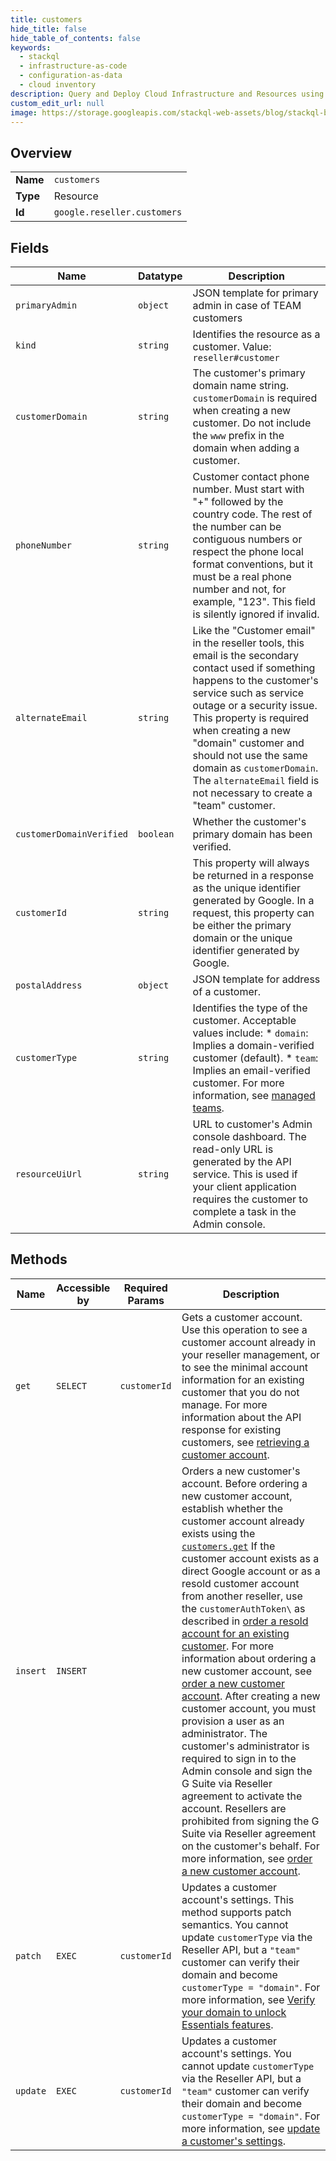 ```yaml
---
title: customers
hide_title: false
hide_table_of_contents: false
keywords:
  - stackql
  - infrastructure-as-code
  - configuration-as-data
  - cloud inventory
description: Query and Deploy Cloud Infrastructure and Resources using SQL
custom_edit_url: null
image: https://storage.googleapis.com/stackql-web-assets/blog/stackql-blog-post-featured-image.png
---
```

  
    

## Overview
<table><tbody>
<tr><td><b>Name</b></td><td><code>customers</code></td></tr>
<tr><td><b>Type</b></td><td>Resource</td></tr>
<tr><td><b>Id</b></td><td><code>google.reseller.customers</code></td></tr>
</tbody></table>

## Fields
| Name | Datatype | Description |
| ---- | -------- | ----------- |
| `primaryAdmin` | `object` | JSON template for primary admin in case of TEAM customers |
| `kind` | `string` | Identifies the resource as a customer. Value: `reseller#customer` |
| `customerDomain` | `string` | The customer's primary domain name string. `customerDomain` is required when creating a new customer. Do not include the `www` prefix in the domain when adding a customer. |
| `phoneNumber` | `string` | Customer contact phone number. Must start with "+" followed by the country code. The rest of the number can be contiguous numbers or respect the phone local format conventions, but it must be a real phone number and not, for example, "123". This field is silently ignored if invalid. |
| `alternateEmail` | `string` | Like the "Customer email" in the reseller tools, this email is the secondary contact used if something happens to the customer's service such as service outage or a security issue. This property is required when creating a new "domain" customer and should not use the same domain as `customerDomain`. The `alternateEmail` field is not necessary to create a "team" customer. |
| `customerDomainVerified` | `boolean` | Whether the customer's primary domain has been verified. |
| `customerId` | `string` | This property will always be returned in a response as the unique identifier generated by Google. In a request, this property can be either the primary domain or the unique identifier generated by Google. |
| `postalAddress` | `object` | JSON template for address of a customer. |
| `customerType` | `string` | Identifies the type of the customer. Acceptable values include: * `domain`: Implies a domain-verified customer (default). * `team`: Implies an email-verified customer. For more information, see [managed teams](https://support.google.com/a/users/answer/9939479). |
| `resourceUiUrl` | `string` | URL to customer's Admin console dashboard. The read-only URL is generated by the API service. This is used if your client application requires the customer to complete a task in the Admin console. |
## Methods
| Name | Accessible by | Required Params | Description |
| ---- | ------------- | --------------- | ----------- |
| `get` | `SELECT` | `customerId` | Gets a customer account. Use this operation to see a customer account already in your reseller management, or to see the minimal account information for an existing customer that you do not manage. For more information about the API response for existing customers, see [retrieving a customer account](/admin-sdk/reseller/v1/how-tos/manage_customers#get_customer). |
| `insert` | `INSERT` |  | Orders a new customer's account. Before ordering a new customer account, establish whether the customer account already exists using the [`customers.get`](/admin-sdk/reseller/v1/reference/customers/get) If the customer account exists as a direct Google account or as a resold customer account from another reseller, use the `customerAuthToken\` as described in [order a resold account for an existing customer](/admin-sdk/reseller/v1/how-tos/manage_customers#create_existing_customer). For more information about ordering a new customer account, see [order a new customer account](/admin-sdk/reseller/v1/how-tos/manage_customers#create_customer). After creating a new customer account, you must provision a user as an administrator. The customer's administrator is required to sign in to the Admin console and sign the G Suite via Reseller agreement to activate the account. Resellers are prohibited from signing the G Suite via Reseller agreement on the customer's behalf. For more information, see [order a new customer account](/admin-sdk/reseller/v1/how-tos/manage_customers#tos). |
| `patch` | `EXEC` | `customerId` | Updates a customer account's settings. This method supports patch semantics. You cannot update `customerType` via the Reseller API, but a `"team"` customer can verify their domain and become `customerType = "domain"`. For more information, see [Verify your domain to unlock Essentials features](https://support.google.com/a/answer/9122284). |
| `update` | `EXEC` | `customerId` | Updates a customer account's settings. You cannot update `customerType` via the Reseller API, but a `"team"` customer can verify their domain and become `customerType = "domain"`. For more information, see [update a customer's settings](/admin-sdk/reseller/v1/how-tos/manage_customers#update_customer). |
